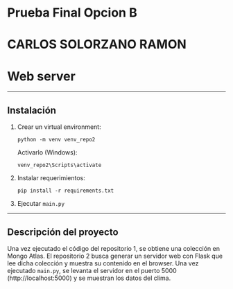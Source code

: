 # Prueba Final Opcion B
# CARLOS SOLORZANO RAMON
# Web server
***
## Instalación

1. Crear un virtual environment:
    ```
    python -m venv venv_repo2
    ```
    Activarlo (Windows):
    ```
    venv_repo2\Scripts\activate
    ```
2. Instalar requerimientos:
    ```
    pip install -r requirements.txt
    ```
3. Ejecutar `main.py`

***
## Descripción del proyecto
Una vez ejecutado el código del repositorio 1, se obtiene una colección en Mongo Atlas.
El repositorio 2 busca generar un servidor web con Flask que lee dicha colección y muestra su contenido en el browser. Una vez ejecutado `main.py`, se levanta el servidor en el puerto 5000 (http://localhost:5000) y se muestran los datos del clima.
